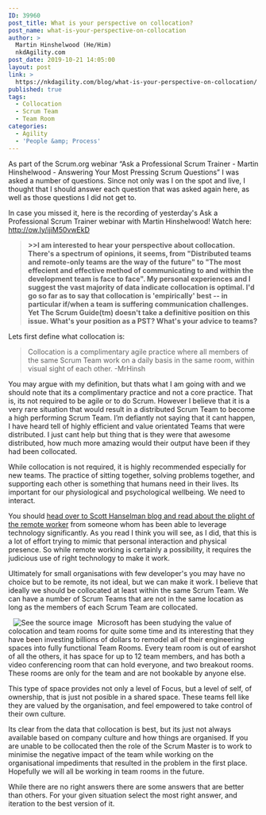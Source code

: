 ```yaml
---
ID: 39960
post_title: What is your perspective on collocation?
post_name: what-is-your-perspective-on-collocation
author: >
  Martin Hinshelwood (He/Him)
  nkdAgility.com
post_date: 2019-10-21 14:05:00
layout: post
link: >
  https://nkdagility.com/blog/what-is-your-perspective-on-collocation/
published: true
tags:
  - Collocation
  - Scrum Team
  - Team Room
categories:
  - Agility
  - 'People &amp; Process'
---
```

As part of the Scrum.org webinar “Ask a Professional Scrum Trainer - Martin Hinshelwood - Answering Your Most Pressing Scrum Questions” I was asked a number of questions. Since not only was I on the spot and live, I thought that I should answer each question that was asked again here, as well as those questions I did not get to.

In case you missed it, here is the recording of yesterday's Ask a Professional Scrum Trainer webinar with Martin Hinshelwood! Watch here: <a href="http://ow.ly/ijiM50vwEkD">http://ow.ly/ijiM50vwEkD</a>
<blockquote><strong>&gt;&gt;I am interested to hear your perspective about collocation. There's a spectrum of opinions, it seems, from "Distributed teams and remote-only teams are the way of the future" to "The most effecient and effective method of communicating to and within the development team is face to face".
My personal experiences and I suggest the vast majority of data indicate collocation is optimal. I'd go so far as to say that collocation is 'empirically' best -- in particular if/when a team is suffering communication challenges. Yet The Scrum Guide(tm) doesn't take a definitive position on this issue.
What's your position as a PST? What's your advice to teams?</strong></blockquote>
Lets first define what collocation is:
<blockquote>Collocation is a complimentary agile practice where all members of the same Scrum Team work on a daily basis in the same room, within visual sight of each other.
-MrHinsh</blockquote>
You may argue with my definition, but thats what I am going with and we should note that its a complimentary practice and not a core practice. That is, its not required to be agile or to do Scrum. However I believe that it is a very rare situation that would result in a distributed Scrum Team to become a high performing Scrum Team. I’m defiantly not saying that it cant happen, I have heard tell of highly efficient and value orientated Teams that were distributed. I just cant help but thing that is they were that awesome distributed, how much more amazing would their output have been if they had been collocated.

While collocation is not required, it is highly recommended especially for new teams. The practice of sitting together, solving problems together, and supporting each other is something that humans need in their lives. Its important for our physiological and psychological wellbeing. We need to interact.

You should <a href="https://www.hanselman.com/blog/ReviewLivingWorkingAndUsingTheCiscoUmiPersonalTelepresenceSystemAllThatAndBagOfChips.aspx" target="_blank" rel="noopener noreferrer">head over to Scott Hanselman blog and read about the plight of the remote worker</a> from someone whom has been able to leverage technology significantly. As you read I think you will see, as I did, that this is a lot of effort trying to mimic that personal interaction and physical presence. So while remote working is certainly a possibility, it requires the judicious use of right technology to make it work.

Ultimately for small organisations with few developer's you may have no choice but to be remote, its not ideal, but we can make it work. I believe that ideally we should be collocated at least within the same Scrum Team. We can have a number of Scrum Teams that are not in the same location as long as the members of each Scrum Team are collocated.
<div>

<img align="left" style="margin: 0px 10px; float: left; display: inline;" alt="See the source image" src="https://www.marutitech.com/wp-content/uploads/2016/06/devops2.png"/>

Microsoft has been studying the value of colocation and team rooms for quite some time and its interesting that they have been investing billions of dollars to remodel all of their engineering spaces into fully functional Team Rooms. Every team room is out of earshot of all the others, it has space for up to 12 team members, and has both a video conferencing room that can hold everyone, and two breakout rooms. These rooms are only for the team and are not bookable by anyone else.

This type of space provides not only a level of Focus, but a level of self, of ownership, that is just not posible in a shared space. These teams fell like they are valued by the organisation, and feel empowered to take control of their own culture.

Its clear from the data that collocation is best, but its just not always available based on company culture and how things are organised. If you are unable to be collocated then the role of the Scrum Master is to work to minimise the negative impact of the team while working on the organisational impediments that resulted in the problem in the first place. Hopefully we will all be working in team rooms in the future.

While there are no right answers there are some answers that are better than others. For your given situation select the most right answer, and iteration to the best version of it.

</div>